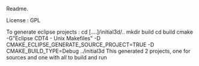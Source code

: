 Readme.

License : GPL

To generate eclipse projects :
  cd [....]/initial3d/..
  mkdir build
  cd build 
  cmake -G"Eclipse CDT4 - Unix Makefiles" -D CMAKE_ECLIPSE_GENERATE_SOURCE_PROJECT=TRUE -D CMAKE_BUILD_TYPE=Debug ../initial3d
This generated 2 projects, one for sources and one with all to build and run

